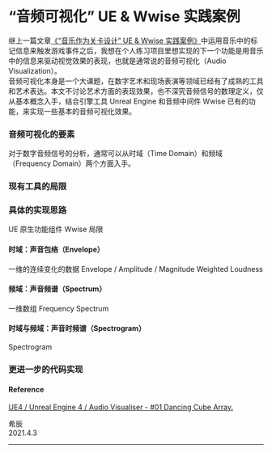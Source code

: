 # “音频可视化” UE & Wwise 实践案例

继上一篇文章[《“音乐作为关卡设计” UE & Wwise 实践案例》](https://github.com/SounDoer/Xichen_GADD/blob/main/A-Practice-of-Music-as-Level-Design-with-UE-Wwise.md)中运用音乐中的标记信息来触发游戏事件之后，我想在个人练习项目里想实现的下一个功能是用音乐中的信息来驱动视觉效果的表现，也就是通常说的音频可视化（Audio Visualization）。\
音频可视化本身是一个大课题，在数字艺术和现场表演等领域已经有了成熟的工具和艺术表达。本文不讨论艺术方面的表现效果，也不深究音频信号的数理定义，仅从基本概念入手，结合引擎工具 Unreal Engine 和音频中间件 Wwise 已有的功能，来实现一些基本的音频可视化效果。

### 音频可视化的要素

对于数字音频信号的分析，通常可以从时域（Time Domain）和频域（Frequency Domain）两个方面入手。

### 现有工具的局限

### 具体的实现思路

UE 原生功能组件
Wwise 局限

#### 时域：声音包络（Envelope）

一维的连续变化的数据
Envelope / Amplitude / Magnitude
Weighted Loudness

#### 频域：声音频谱（Spectrum）

一维数组
Frequency
Spectrum

#### 时域与频域：声音时频谱（Spectrogram）

Spectrogram

### 更进一步的代码实现


#### Reference
[UE4 / Unreal Engine 4 / Audio Visualiser - #01 Dancing Cube Array.](https://www.youtube.com/watch?v=ix3oa7nB2VA)


希辰\
2021.4.3

***